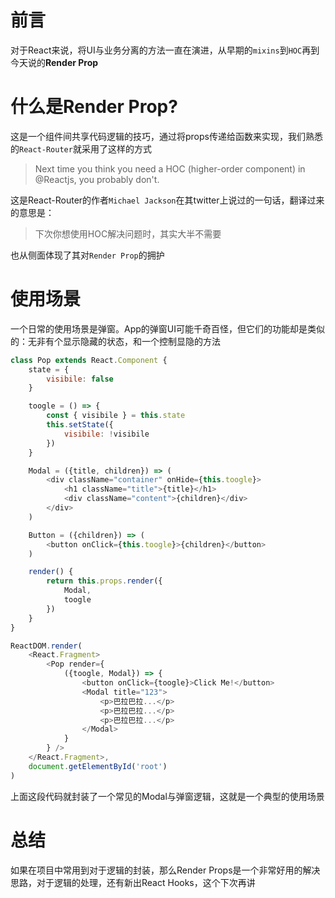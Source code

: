 # 前言
对于React来说，将UI与业务分离的方法一直在演进，从早期的``mixins``到``HOC``再到今天说的**Render Prop**

# 什么是Render Prop?
这是一个组件间共享代码逻辑的技巧，通过将props传递给函数来实现，我们熟悉的``React-Router``就采用了这样的方式

>Next time you think you need a HOC (higher-order component) in @Reactjs, you probably don't.

这是React-Router的作者``Michael Jackson``在其twitter上说过的一句话，翻译过来的意思是：

>下次你想使用HOC解决问题时，其实大半不需要

也从侧面体现了其对``Render Prop``的拥护

# 使用场景
一个日常的使用场景是弹窗。App的弹窗UI可能千奇百怪，但它们的功能却是类似的：无非有个显示隐藏的状态，和一个控制显隐的方法
```js
class Pop extends React.Component {
    state = {
        visibile: false
    }

    toogle = () => {
        const { visibile } = this.state
        this.setState({
            visibile: !visibile
        })
    }

    Modal = ({title, children}) => (
        <div className="container" onHide={this.toogle}>
            <h1 className="title">{title}</h1>
            <div className="content">{children}</div>
        </div>
    )

    Button = ({children}) => (
        <button onClick={this.toogle}>{children}</button>
    )

    render() {
        return this.props.render({
            Modal,
            toogle
        })
    }
}

ReactDOM.render(
    <React.Fragment>
        <Pop render={
            ({toogle, Modal}) => {
                <button onClick={toogle}>Click Me!</button>
                <Modal title="123">
                    <p>巴拉巴拉...</p>
                    <p>巴拉巴拉...</p>
                    <p>巴拉巴拉...</p>
                </Modal>
            }
        } />
    </React.Fragment>,
    document.getElementById('root')
)
```
上面这段代码就封装了一个常见的Modal与弹窗逻辑，这就是一个典型的使用场景

# 总结
如果在项目中常用到对于逻辑的封装，那么Render Props是一个非常好用的解决思路，对于逻辑的处理，还有新出React Hooks，这个下次再讲
